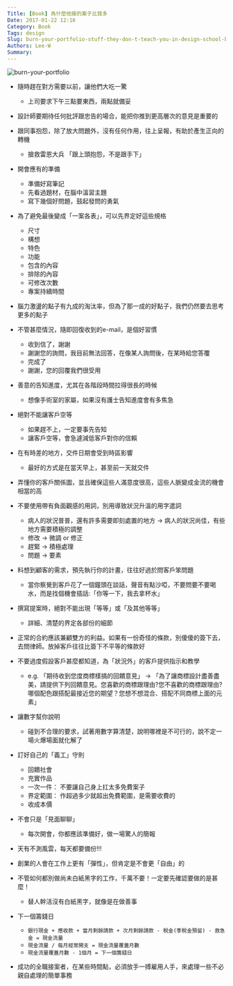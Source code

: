 ```yaml
---
Title: [Book] 為什麼他接的案子比我多
Date: 2017-01-22 12:16
Category: Book
Tags: design
Slug: burn-your-portfolio-stuff-they-don-t-teach-you-in-design-school-but-should
Authors: Lee-W
Summary: 
---
```


![burn-your-portfolio](http://pic.eslite.com/Upload/Product/201403/m/635309876178920000.jpg)

<!--more-->

- 隨時趕在對方需要以前，讓他們大吃一驚
	- 上司要求下午三點要東西，兩點就備妥

- 設計師要期待任何批評跟忠告的場合，能把你推到更高層次的意見是重要的

- 跟同事抱怨，除了放大問題外，沒有任何作用，往上呈報，有助於產生正向的轉機
	- 搶救雷恩大兵 「跟上頭抱怨，不是跟手下」

- 開會應有的準備
	- 準備好寫筆記
	- 先看過題材，在腦中溫習主題
	- 寫下幾個好問題，鼓起發問的勇氣

- 為了避免最後變成「一案各表」，可以先界定好這些規格
	- 尺寸
	- 構想
	- 特色
	- 功能
	- 包含的內容
	- 排除的內容
	- 可修改次數
	- 專案持續時間

- 腦力激盪的點子有九成的淘汰率，但為了那一成的好點子，我們仍然要去思考更多的點子

- 不管甚麼情況，隨即回復收到的e-mail，是個好習慣
	- 收到信了，謝謝
	- 謝謝您的詢問，我目前無法回答，在像某人詢問後，在某時給您答覆
	- 完成了
	- 謝謝，您的回覆我們很受用

- 善意的告知進度，尤其在各階段時間拉得很長的時候
	- 想像手術室的家屬，如果沒有護士告知進度會有多焦急

- 絕對不能讓客戶空等
	- 如果趕不上，一定要事先告知
	- 讓客戶空等，會急遽減低客戶對你的信賴

- 在有時差的地方，交件日期會受到時區影響
	- 最好的方式是在當天早上，甚至前一天就交件

- 弄懂你的客戶關係圖，並且確保這些人滿意度很高，這些人脈變成金流的機會相當的高

- 不要使用帶有負面觀感的用詞，別用導致狀況升溫的用字遣詞
	- 病人的狀況普普，還有許多需要即刻處置的地方 → 病人的狀況尚佳，有些地方需要積極的調整
	- 修改 → 微調 or 修正
	- 趕緊 → 積極處理
	- 問題 → 要素

- 料想到顧客的需求，預先執行你的計畫，往往好過於問客戶笨問題
	- 當你察覺到客戶花了一個鐘頭在談話，聲音有點沙啞，不要問要不要喝水，而是找個機會插話:「你等一下，我去拿杯水」

- 撰寫提案時，絕對不能出現「等等」或「及其他等等」
	- 詳細、清楚的界定各部份的細節

- 正常的合約應該兼顧雙方的利益。如果有一份奇怪的條款，別傻傻的簽下去，去問律師。放掉客戶往往比簽下不平等的條款好

- 不要過度假設客戶甚麼都知道，為「狀況外」的客戶提供指示和教學
	- e.g. 「期待收到您度商標樣搞的回饋意見」 → 「為了讓商標設計盡善盡美，請提供下列回饋意見。您喜歡的商標跟理由?您不喜歡的商標跟理由?哪個配色跟搭配最接近您的期望？您想不想混合、搭配不同商標上面的元素」

- 讓數字幫你說明
	- 碰到不合理的要求，試著用數字算清楚，說明哪裡是不可行的，說不定一場火爆場面就化解了

- 訂好自己的「義工」守則
	- 回饋社會
	- 充實作品
	- 一次一件： 不要讓自己身上扛太多免費案子
	- 界定範圍： 作超過多少就超出免費範圍，是需要收費的
	- 收成本價

- 不會只是「見面聊聊」
	- 每次開會，你都應該準備好，做一場驚人的簡報

- 天有不測風雲，每天都要備份!!!

- 創業的人會在工作上更有「彈性」，但肯定是不會更「自由」的

- 不管如何都別做尚未白紙黑字的工作，千萬不要！一定要先確認要做的是甚麼！
	- 替人幹活沒有白紙黑字，就像是在做善事

- 下一個籌錢日 
	- `銀行現金 + 應收款 + 當月剩餘請款 + 次月剩餘請款 - 稅金(季稅金預留) - 救急金 = 現金流量`
	- `現金流量 / 每月經常開支 = 現金流量覆蓋月數`
	- `現金流量覆蓋月數 - 1個月 = 下一個籌錢日`

- 成功的全職接案者，在某些時間點，必須放手一搏雇用人手，來處理一些不必親自處理的簡單事務
